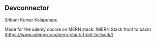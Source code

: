 
## Devconnector

Srikant Kumar Kalaputapu

Made for the udemy course on MERN stack: 
(MERN Stack front to back)[https://www.udemy.com/mern-stack-front-to-back/]


